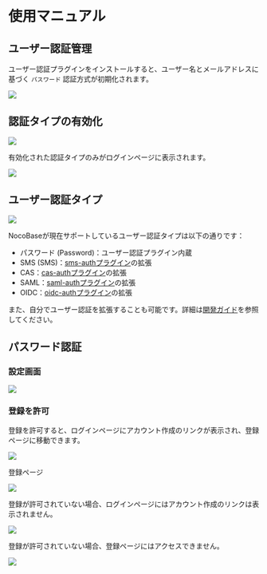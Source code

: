 # 使用マニュアル

## ユーザー認証管理

ユーザー認証プラグインをインストールすると、ユーザー名とメールアドレスに基づく `パスワード` 認証方式が初期化されます。

![](https://static-docs.nocobase.com/66eaa9d5421c9cb713b117366bd8a5d5.png)

## 認証タイプの有効化

![](https://static-docs.nocobase.com/7f1fb8f8ca5de67ffc68eff0a65848f5.png)

有効化された認証タイプのみがログインページに表示されます。

![](https://static-docs.nocobase.com/8375a36ef98417af0f0977f1e07345dd.png)

## ユーザー認証タイプ

![](https://static-docs.nocobase.com/da4250c0cea343ebe470cbf7be4b12e4.png)

NocoBaseが現在サポートしているユーザー認証タイプは以下の通りです：

- パスワード (Password)：ユーザー認証プラグイン内蔵
- SMS (SMS)：[sms-authプラグイン](../../auth-sms/index.md)の拡張
- CAS：[cas-authプラグイン](../../auth-cas/index.md)の拡張
- SAML：[saml-authプラグイン](../../auth-saml/index.md)の拡張
- OIDC：[oidc-authプラグイン](../../auth-oidc/index.md)の拡張

また、自分でユーザー認証を拡張することも可能です。詳細は[開発ガイド](../dev/guide.md)を参照してください。

## パスワード認証

### 設定画面

![](https://static-docs.nocobase.com/403529f12669495fe6f3afef4405d45e.png)

### 登録を許可

登録を許可すると、ログインページにアカウント作成のリンクが表示され、登録ページに移動できます。

![](https://static-docs.nocobase.com/78903930d4b47aaf75cf94c55dd3596e.png)

登録ページ

![](https://static-docs.nocobase.com/ac3c3ab42df28cb7c6dc70b24e99e7f7.png)

登録が許可されていない場合、ログインページにはアカウント作成のリンクは表示されません。

![](https://static-docs.nocobase.com/8d5e3b6df9991bfc1c2e095a93745121.png)

登録が許可されていない場合、登録ページにはアクセスできません。

![](https://static-docs.nocobase.com/09325c4b07e09f88f80a14dff8430556.png)

